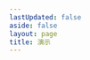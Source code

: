 ```yaml
---
lastUpdated: false
aside: false
layout: page
title: 演示
---
```


<div :class="$style.wrapper">
  <EditorWrapper ref="wrapper" v-model="content" placeholder="输入正文..." style="width:100%;flex:1;" :bubble-props="{ match: bubbleMatch, visible: shouldVisible }" :dark="isDark" hideBubbleOnMousedown>
    <template #before>
        <div :class="$style.menus">
          <UndoMenu />
          <RedoMenu />
          <DecreaseIndentMenu />
          <IncreaseIndentMenu />
          <ClearFormatMenu />
          <BoldMenu />
          <ItalicMenu />
          <CodeMenu />
          <StrikethroughMenu />
          <SubscriptMenu />
          <SuperscriptMenu />
          <UnderlineMenu />
          <ColorMenu />
          <BackColorMenu />
          <FontFamilyMenu />
          <FontSizeMenu />
          <AlignLeftMenu />
          <AlignCenterMenu />
          <AlignRightMenu />
          <AlignJustifyMenu />
          <BlockquoteMenu />
          <CodeBlockMenu />
          <HeadingMenu />
          <LineHeightMenu />
          <OrderedListMenu />
          <UnorderedListMenu />
          <TaskMenu />
          <AttachmentMenu />
          <HorizontalMenu />
          <ImageMenu />
          <VideoMenu />
          <LinkMenu />
          <MathMenu />
          <TableMenu />
        </div>
    </template>
    <template #bubble="{ state }">
        <div v-if="state.editor?.commands.getVideo?.()" :class="$style.bubble">
          <VideoControlsMenu />
          <VideoMutedMenu />
          <VideoLoopMenu />
        </div>
        <div v-else-if="state.editor?.commands.getCodeBlock?.()" :class="$style.bubble">
          <WrapUpMenu :match="{ tag: 'pre' }" />
          <WrapDownMenu :match="{ tag: 'pre' }" />
          <CodeBlockLanguagesMenu />
        </div>
        <div v-else-if="!!state.editor?.getFocusNodesBySelection('text').length" :class="$style.bubble">
          <ClearFormatMenu />
          <BoldMenu />
          <ItalicMenu />
          <CodeMenu />
          <StrikethroughMenu />
          <SubscriptMenu />
          <SuperscriptMenu />
          <UnderlineMenu />
          <ColorMenu />
          <BackColorMenu />
          <FontFamilyMenu />
          <FontSizeMenu />
        </div>
        <div v-else-if="state.editor?.commands.getLink?.()" :class="$style.bubble">
          <LinkUnsetMenu />
        </div>
        <div v-else-if="state.editor?.commands.getTable?.()" :class="$style.bubble">
          <WrapUpMenu :match="{ tag: 'table' }" />
          <WrapDownMenu :match="{ tag: 'table' }" />
          <TableAddRowMenu type="top" />
          <TableAddRowMenu type="bottom" />
          <TableDeleteRowMenu />
          <TableAddColumnMenu type="left" />
          <TableAddColumnMenu type="right" />
          <TableDeleteColumnMenu />
          <TableMergeCellMenu direction="left" />
          <TableMergeCellMenu direction="right" />
          <TableMergeCellMenu direction="top" />
          <TableMergeCellMenu direction="bottom" />
          <TableUnsetMenu />
        </div>
    </template>

  </EditorWrapper>
</div>

<script setup lang="ts">
  import { ref, computed } from "vue"
  import { useData } from 'vitepress'
  import { Wrapper as EditorWrapper, BoldMenu, AlignLeftMenu, AlignCenterMenu, AlignRightMenu, AlignJustifyMenu, AttachmentMenu, BackColorMenu, BlockquoteMenu, CodeMenu, CodeBlockMenu, ColorMenu, FontFamilyMenu, FontSizeMenu, HeadingMenu, RedoMenu, UndoMenu, HorizontalMenu, ImageMenu, IncreaseIndentMenu, DecreaseIndentMenu, ItalicMenu, LineHeightMenu, LinkMenu, OrderedListMenu, UnorderedListMenu, MathMenu, StrikethroughMenu, SubscriptMenu, SuperscriptMenu, TableMenu, UnderlineMenu, VideoMenu, TaskMenu, WrapUpMenu, WrapDownMenu, CodeBlockLanguagesMenu, TableUnsetMenu, TableDeleteRowMenu, TableDeleteColumnMenu, TableAddRowMenu, TableAddColumnMenu, TableMergeCellMenu, VideoControlsMenu, VideoMutedMenu, VideoLoopMenu, ClearFormatMenu, KNodeMatchOptionType, LinkUnsetMenu } from "../lib/kaitify-vue.es.js"
  const content = ref<string>('')
  const { isDark } = useData()
  const wrapper = ref<(typeof EditorWrapper) | undefined>()
  const bubbleMatch = ref<KNodeMatchOptionType | undefined>()

  const shouldVisible = computed<boolean>(() => {
    if (!wrapper.value) {
      return false
    }
    if (!!wrapper.value.state.editor?.commands.getVideo()) {
      bubbleMatch.value = { tag:'video' }
      return true
    }
    if (!!wrapper.value.state.editor?.commands.getCodeBlock()) {
       bubbleMatch.value = { tag:'pre' }
      return true
    }
    if(!!wrapper.value.state.editor?.getFocusNodesBySelection('text').length){
       bubbleMatch.value = undefined
      return true
    }
    if (!!wrapper.value.state.editor?.commands.getLink()) {
       bubbleMatch.value = { tag:'a' }
      return true
    }
    if (!!wrapper.value.state.editor?.commands.getTable()) {
       bubbleMatch.value = { tag:'table' }
      return true
    }
    return false
  })
</script>
<style module>
  .wrapper{
    display:flex;
    justify-content:flex-start;
    flex-direction:column;
    padding:10px;
    width:100%;
    height:calc(100vh - 64px);
  }

  .menus{
    display:flex;
    justify-content:flex-start;
    align-items:center;
    width:100%;
    flex-wrap:wrap;
    margin-bottom:10px;
  }

  .bubble{
    padding:5px;
  }
</style>
